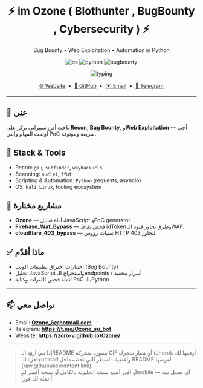 <!-- ================= Profile Header ================= -->
<div align="center">
  <h1>⚡ im Ozone ( Blothunter , BugBounty , Cybersecurity ) ⚡</h1>
  <p>Bug Bounty • Web Exploitation • Automation in Python</p>

  <p>
    <img src="https://img.shields.io/badge/OS-Kali%20Linux-informational?logo=kali-linux" alt="os" />
    <img src="https://img.shields.io/badge/Lang-Python-blue?logo=python" alt="python" />
    <img src="https://img.shields.io/badge/Focus-Bug%20Bounty-success" alt="bugbounty" />
  </p>

  <!-- typing effect (external service) -->
  <p>
    <img src="https://readme-typing-svg.herokuapp.com?font=Fira+Code&size=22&pause=900&color=7aa2ff&center=true&width=760&lines=Recon+%2F+OSINT;Exploit+PoC;Automation+in+Python" alt="typing" />
  </p>

  <p>
    <a href="https://zoro-v.github.io/Ozone/" target="_blank">🌐 Website</a>
    &nbsp;•&nbsp;
    <a href="https://github.com/zoro-v" target="_blank">🐙 GitHub</a>
    &nbsp;•&nbsp;
    <a href="mailto:Ozone_6@hotmail.com">✉️ Email</a>
    &nbsp;•&nbsp;
    <a href="https://t.me/Ozone_su_bot" target="_blank">💬 Telegram</a>
  </p>
</div>

---

## 🔐 عني
باحث أمن سيبراني يركز على **Recon**, **Bug Bounty**, و**Web Exploitation** — أحب أؤتمت المهام وأبني PoC سريعة وموثوقة.

## 🧰 Stack & Tools
- Recon: `gau`, `subfinder`, `waybackurls`  
- Scanning: `nuclei`, `ffuf`  
- Scripting & Automation: `Python` (requests, asyncio)  
- OS: `Kali Linux`, tooling ecosystem

## 📂 مشاريع مختارة
- **Ozone** — أداة تحليل JavaScript وPoC generator.  
- **Firebase_Waf_Bypass** — فحص نقاط idToken وطرق تجاوز قيود الـWAF.  
- **cloudflare_403_bypass** — تقنيات رؤوس HTTP لتجاوز 403.

## ✅ ماذا أقدّم
- اختبارات اختراق تطبيقات الويب (Bug Bounty)  
- تحليل JavaScript واستخراج الـendpoints / أسرار مخفية  
- أتمتة فحص الثغرات وكتابة PoC بالـPython

---

## 📫 تواصل معي
- Email: **Ozone_6@hotmail.com**  
- Telegram: **https://t.me/Ozone_su_bot**  
- Website: **https://zoro-v.github.io/Ozone/**

---

> إذا تبي أزوّد الـREADME بصورة متحركة GIF أو شعار متحرك (لـhero)، أرفعها لك جاهزة للـupload وأعطيك السطر اللي تحطه داخل README لعرضها (raw.githubusercontent link).  
> أو أقدر أصنع نسخة إنجليزية بالكامل أو نسخة أقصر للـmobile — أي تعديل تبيه أعمله لك فوراً.

